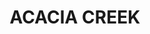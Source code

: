 ---
lastmod: '2025-04-06T06:05:20+00:00'
latitude: -28.36456
layout: suburb
longitude: 152.49765
postcode: '2476'
state: NSW
title: ACACIA CREEK
url: /nsw/acacia-creek/
---